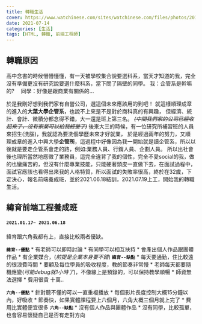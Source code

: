 ```yaml
---
title: 轉職生活
cover: https://www.watchinese.com/sites/watchinese.com/files/photos/2014/10/148/148A1_034_01.jpg
date: 2021-07-14
categories: [生活]
tags: [HTML, 轉職, 前端工程師]
---
```


## 轉職原因
高中念書的時候懵懵懂懂，有一天被學校集合說要選科系，當天才知道的我，完全沒有準備更沒有研究說要選什麼科系，當下問了隔壁的同學。
我：企管系是幹嘛的?　
同學：好像是跟商業有關係的...
<!-- more -->
於是我剛好想到我們家有自營公司，選這個未來應該用的到吧！
就這樣順理成章的進入的**大葉大學企管系**，也說不上來是不是對於商科真的有興趣，
但經濟、統計、會計、微積分都念得不錯，大一還是班上第三名。
~~*(中間我們家的公司已經收起來了，沒有家業可以給我經營了)*~~
後來大三的時候，有一位研究所補習班的人員來招生(洗腦)，我就認為要洗個學歷未來才好就業，
於是經過兩年的努力，又順理成章的進入中興大學**企管所**，這過程中好像因為我一開始就是讀企管系，所以以後就是要走企管系會走的路，例如:業務人員、行銷人員、企劃人員。
所以出社會後也理所當然地應徵了業務員，這完全違背了我的個性，完全不愛social的我，做的也蠻痛苦的，但沒有什麼專業技能，只能硬著頭皮一直做下去，在面試過程中，面試官應該也看得出來我的人格特質，所以面試的失敗率很高，終於在32歲，下定決心，報名前端養成班，並於2021.06.18結訓，2021.07.19上工，開始我的轉職生活。

## 緯育前端工程養成班 

#### `2021.01.17~ 2021.06.18`
緯育跟六角我都有上，直接比較兩者優缺。


**`緯育--優點`**
    * 有老師可以即時討論
    * 有同學可以相互扶持
    * 會產出個人作品跟團體作品
    * 有企業媒合，(*前提是企業本身要不錯*)
**`緯育--缺點`**
    * 每天要通勤，住比較遠的很浪費時間
    * 要顧及每位學員的吸收程度，教的節奏非常慢
    * 老師每天都要隨機應變(*可能debug就1小時了*)，不像線上是預錄的，可以保持教學順暢
    * 師資無法選擇
    * 費用很貴 十萬..

**`六角--優點`**
    * 針對聽不懂的可以一直重複播放
    * 每個影片長度控制大概15分鐘以內，好吸收
    * 節奏快，如果實體課程要上六個月，六角大概三個月就上完了
    * 費用比實體便宜很多
**`六角--缺點`**
    * 沒有個人作品與團體作品
    * 沒有同學，比較孤單，也會容易懷疑自己是否有走對方向